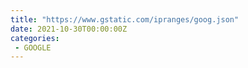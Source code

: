 ```yaml
---
title: "https://www.gstatic.com/ipranges/goog.json"
date: 2021-10-30T00:00:00Z
categories:
 - GOOGLE
---
```

